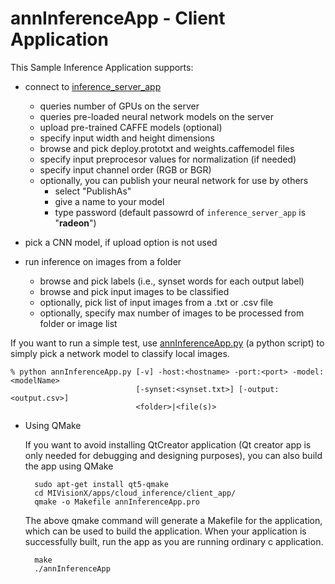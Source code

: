 # annInferenceApp - Client Application

This Sample Inference Application supports:

* connect to [inference_server_app](../server_app#mivisionx-inference-server) 
  * queries number of GPUs on the server
  * queries pre-loaded neural network models on the server
  * upload pre-trained CAFFE models (optional)
  * specify input width and height dimensions
  * browse and pick deploy.prototxt and weights.caffemodel files
  * specify input preprocesor values for normalization (if needed)
  * specify input channel order (RGB or BGR)
  * optionally, you can publish your neural network for use by others
    * select "PublishAs"
    * give a name to your model
    * type password (default passowrd of `inference_server_app` is "**radeon**")
    
* pick a CNN model, if upload option is not used

* run inference on images from a folder
  * browse and pick labels (i.e., synset words for each output label)
  * browse and pick input images to be classified
  * optionally, pick list of input images from a .txt or .csv file
  * optionally, specify max number of images to be processed from folder or image list

If you want to run a simple test, use [annInferenceApp.py](annInferenceApp.py) (a python script) to simply pick a network model to classify local images.
````
% python annInferenceApp.py [-v] -host:<hostname> -port:<port> -model:<modelName>
                            [-synset:<synset.txt>] [-output:<output.csv>]
                            <folder>|<file(s)>
````


* Using QMake

  If you want to avoid installing QtCreator application (Qt creator app is only needed for debugging and designing purposes), you can also build the app using QMake
  ````
    sudo apt-get install qt5-qmake
    cd MIVisionX/apps/cloud_inference/client_app/
    qmake -o Makefile annInferenceApp.pro
  ````
  The above qmake command will generate a Makefile for the application, which can be used to build the application. When your application is successfully built, run the app as you are running ordinary c application.
  ````
    make
    ./annInferenceApp
  ````
